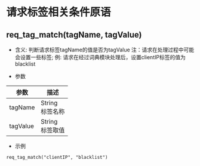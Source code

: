 # 请求标签相关条件原语

## req_tag_match(tagName, tagValue)
* 含义: 判断请求标签tagName的值是否为tagValue
注：请求在处理过程中可能会设置一些标签; 例: 请求在经过词典模块处理后，设置clientIP标签的值为blacklist
    
* 参数

| 参数      | 描述                   |
| --------- | ---------------------- |
| tagName   | String<br>标签名称     |
| tagValue  | String<br>标签取值     |

* 示例

```
req_tag_match("clientIP", "blacklist")
```
